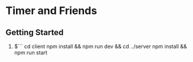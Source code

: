 # Timer and Friends

## Getting Started

1. $``` cd client npm install && npm run dev && cd ../server npm install && npm run start
